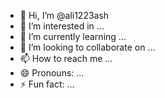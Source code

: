 - 👋 Hi, I’m @ali1223ash
- 👀 I’m interested in ...
- 🌱 I’m currently learning ...
- 💞️ I’m looking to collaborate on ...
- 📫 How to reach me ...
- 😄 Pronouns: ...
- ⚡ Fun fact: ...

<!---
ali1223ash/ali1223ash is a ✨ special ✨ repository because its `README.md` (this file) appears on your GitHub profile.
You can click the Preview link to take a look at your changes.
--->
